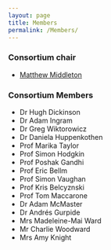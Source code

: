 ```yaml
---
layout: page
title: Members
permalink: /Members/
---
```


### Consortium chair

* [Matthew Middleton](other_file.md)

### Consortium Members

* Dr Hugh Dickinson
* Dr Adam Ingram
* Dr Greg Wiktorowicz
* Dr Daniela Huppenkothen
* Prof Marika Taylor
* Prof Simon Hodgkin
* Prof Poshak Gandhi
* Prof Eric Bellm
* Prof Simon Vaughan
* Prof Kris Belcyznski
* Prof Tom Maccarone
* Dr Adam McMaster
* Dr Andrés Gurpide
* Mrs Madeleine-Mai Ward
* Mr Charlie Woodward
* Mrs Amy Knight



